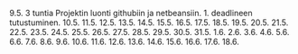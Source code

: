 9.5.	3 tuntia	Projektin luonti githubiin ja netbeansiin. 1. deadlineen tutustuminen. 
10.5.
11.5.
12.5.
13.5.
14.5.
15.5.
16.5.
17.5.
18.5.
19.5.
20.5.
21.5.
22.5.
23.5.
24.5.
25.5.
26.5.
27.5.
28.5.
29.5.
30.5.
31.5.
1.6.
2.6.
3.6.
4.6.
5.6.
6.6.
7.6.
8.6.
9.6.
10.6.
11.6.
12.6.
13.6.
14.6.
15.6.
16.6.
17.6.
18.6.